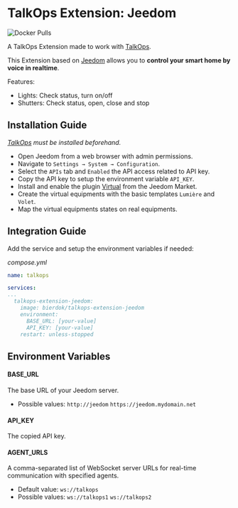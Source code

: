 # TalkOps Extension: Jeedom
![Docker Pulls](https://img.shields.io/docker/pulls/bierdok/talkops-extension-jeedom)

A TalkOps Extension made to work with [TalkOps](https://link.talkops.app/talkops).

This Extension based on [Jeedom](https://jeedom.com/) allows you to **control your smart home by voice in realtime**.

Features:
* Lights: Check status, turn on/off
* Shutters: Check status, open, close and stop

## Installation Guide

_[TalkOps](https://link.talkops.app/install-talkops) must be installed beforehand._

* Open Jeedom from a web browser with admin permissions.
* Navigate to `Settings → System → Configuration`.
* Select the `APIs` tab and `Enabled` the API access related to API key.
* Copy the API key to setup the environment variable `API_KEY`.
* Install and enable the plugin [Virtual](https://market.jeedom.com/index.php?v=d&amp;p=market_display&amp;id=21) from the Jeedom Market.
* Create the virtual equipments with the basic templates `Lumière` and `Volet`.
* Map the virtual equipments states on real equipments.

## Integration Guide

Add the service and setup the environment variables if needed:

_compose.yml_
``` yml
name: talkops

services:
...
  talkops-extension-jeedom:
    image: bierdok/talkops-extension-jeedom
    environment:
      BASE_URL: [your-value]
      API_KEY: [your-value]
    restart: unless-stopped
```

## Environment Variables

#### BASE_URL

The base URL of your Jeedom server.
* Possible values: `http://jeedom` `https://jeedom.mydomain.net`

#### API_KEY

The copied API key.

#### AGENT_URLS

A comma-separated list of WebSocket server URLs for real-time communication with specified agents.
* Default value: `ws://talkops`
* Possible values: `ws://talkops1` `ws://talkops2`
